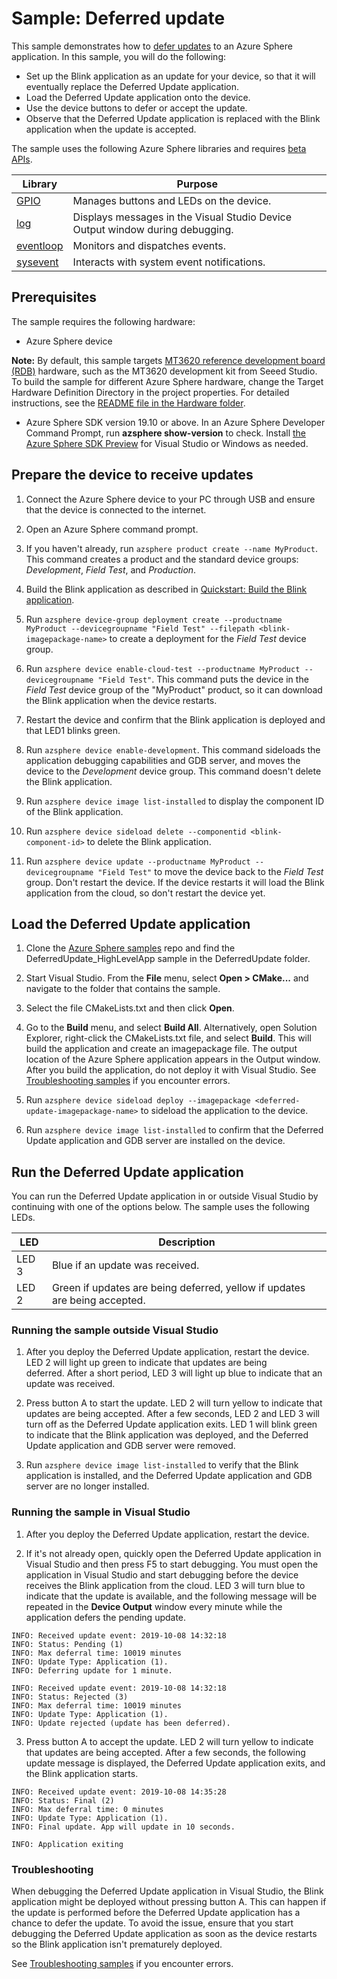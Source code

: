 # Sample: Deferred update

This sample demonstrates how to [defer updates](https://docs.microsoft.com/azure-sphere/app-development/device-update-deferral) to an Azure Sphere application. In this sample, you will do the following:

- Set up the Blink application as an update for your device, so that it will eventually replace the Deferred Update application.
- Load the Deferred Update application onto the device.
- Use the device buttons to defer or accept the update.
- Observe that the Deferred Update application is replaced with the Blink application when the update is accepted.

The sample uses the following Azure Sphere libraries and requires [beta APIs](https://docs.microsoft.com/azure-sphere/app-development/use-beta).

| Library | Purpose |
|---------|---------|
| [GPIO](https://docs.microsoft.com/azure-sphere/reference/applibs-reference/applibs-gpio/gpio-overview) | Manages buttons and LEDs on the device. |
| [log](https://docs.microsoft.com/azure-sphere/reference/applibs-reference/applibs-log/log-overview) | Displays messages in the Visual Studio Device Output window during debugging. |
| [eventloop](https://docs.microsoft.com/azure-sphere/reference/applibs-reference/applibs-eventloop/eventloop-overview) | Monitors and dispatches events. |
| [sysevent](https://docs.microsoft.com/azure-sphere/reference/applibs-reference/applibs-sysevent/sysevent-overview) | Interacts with system event notifications. |

## Prerequisites

The sample requires the following hardware:

- Azure Sphere device

**Note:** By default, this sample targets [MT3620 reference development board (RDB)](https://docs.microsoft.com/azure-sphere/hardware/mt3620-reference-board-design) hardware, such as the MT3620 development kit from Seeed Studio. To build the sample for different Azure Sphere hardware, change the Target Hardware Definition Directory in the project properties. For detailed instructions, see the [README file in the Hardware folder](../../../Hardware/README.md).

- Azure Sphere SDK version 19.10 or above. In an Azure Sphere Developer Command Prompt, run **azsphere show-version** to check. Install [the Azure Sphere SDK Preview](https://docs.microsoft.com/azure-sphere/install/install-sdk) for Visual Studio or Windows as needed.

## Prepare the device to receive updates

1. Connect the Azure Sphere device to your PC through USB and ensure that the device is connected to the internet.

1. Open an Azure Sphere command prompt.

1. If you haven't already, run `azsphere product create --name MyProduct`. This command creates a product and the standard device groups: *Development*, *Field Test*, and *Production*.

1. Build the Blink application as described in [Quickstart: Build the Blink application](https://docs.microsoft.com/azure-sphere/quickstarts/qs-blink-application).

1. Run `azsphere device-group deployment create --productname MyProduct --devicegroupname "Field Test" --filepath <blink-imagepackage-name>` to create a deployment for the *Field Test* device group.

1. Run `azsphere device enable-cloud-test --productname MyProduct --devicegroupname "Field Test"`. This command puts the device in the *Field Test* device group of the "MyProduct" product, so it can download the Blink application when the device restarts.

1. Restart the device and confirm that the Blink application is deployed and that LED1 blinks green.

1. Run `azsphere device enable-development`. This command sideloads the application debugging capabilities and GDB server, and moves the device to the *Development* device group. This command doesn't delete the Blink application.

1. Run `azsphere device image list-installed` to display the component ID of the Blink application.

1. Run `azsphere device sideload delete --componentid <blink-component-id>` to delete the Blink application.

1. Run `azsphere device update --productname MyProduct --devicegroupname "Field Test"` to move the device back to the *Field Test* group. Don't restart the device. If the device restarts it will load the Blink application from the cloud, so don't restart the device yet.

## Load the Deferred Update application

1. Clone the [Azure Sphere samples](https://github.com/Azure/azure-sphere-samples/) repo and find the DeferredUpdate_HighLevelApp sample in the DeferredUpdate folder.

1. Start Visual Studio. From the **File** menu, select **Open > CMake...** and navigate to the folder that contains the sample.

1. Select the file CMakeLists.txt and then click **Open**.

1. Go to the **Build** menu, and select **Build All**. Alternatively, open Solution Explorer, right-click the CMakeLists.txt file, and select **Build**. This will build the application and create an imagepackage file. The output location of the Azure Sphere application appears in the Output window. After you build the application, do not deploy it with Visual Studio. See [Troubleshooting samples](../../troubleshooting.md) if you encounter errors.

1. Run `azsphere device sideload deploy --imagepackage <deferred-update-imagepackage-name>` to sideload the application to the device.

1. Run `azsphere device image list-installed` to confirm that the Deferred Update application and GDB server are installed on the device.

## Run the Deferred Update application

You can run the Deferred Update application in or outside Visual Studio by continuing with one of the options below. The sample uses the following LEDs.

| LED | Description |
|---------|---------|
| LED 3 | Blue if an update was received. |
| LED 2 | Green if updates are being deferred, yellow if updates are being accepted. |

### Running the sample outside Visual Studio

1. After you deploy the Deferred Update application, restart the device. LED 2 will light up green to indicate that updates are being deferred. After a short period, LED 3 will light up blue to indicate that an update was received.

1. Press button A to start the update. LED 2 will turn yellow to indicate that updates are being accepted. After a few seconds, LED 2 and LED 3 will turn off as the Deferred Update application exits. LED 1 will blink green to indicate that the Blink application was deployed, and the Deferred Update application and GDB server were removed.

1. Run `azsphere device image list-installed` to verify that the Blink application is installed, and the Deferred Update application and GDB server are no longer installed.

### Running the sample in Visual Studio

1. After you deploy the Deferred Update application, restart the device.

2. If it's not already open, quickly open the Deferred Update application in Visual Studio and then press F5 to start debugging. You must open the application in Visual Studio and start debugging before the device receives the Blink application from the cloud. LED 3 will turn blue to indicate that the update is available, and the following message will be repeated in the **Device Output** window every minute while the application defers the pending update.

```console
INFO: Received update event: 2019-10-08 14:32:18
INFO: Status: Pending (1)
INFO: Max deferral time: 10019 minutes
INFO: Update Type: Application (1).
INFO: Deferring update for 1 minute.

INFO: Received update event: 2019-10-08 14:32:18
INFO: Status: Rejected (3)
INFO: Max deferral time: 10019 minutes
INFO: Update Type: Application (1).
INFO: Update rejected (update has been deferred).
```

3. Press button A to accept the update. LED 2 will turn yellow to indicate that updates are being accepted. After a few seconds, the following update message is displayed, the Deferred Update application exits, and the Blink application starts.

```console
INFO: Received update event: 2019-10-08 14:35:28
INFO: Status: Final (2)
INFO: Max deferral time: 0 minutes
INFO: Update Type: Application (1).
INFO: Final update. App will update in 10 seconds.

INFO: Application exiting
```

### Troubleshooting

When debugging the Deferred Update application in Visual Studio, the Blink application might be deployed without pressing button A. This can happen if the update is performed before the Deferred Update application has a chance to defer the update. To avoid the issue, ensure that you start debugging the Deferred Update application as soon as the device restarts so the Blink application isn't prematurely deployed.

See [Troubleshooting samples](../../troubleshooting.md) if you encounter errors.
